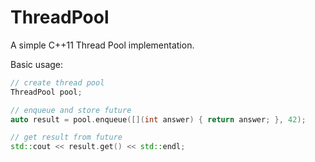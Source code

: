 ThreadPool
==========

A simple C++11 Thread Pool implementation.

Basic usage:
```c++
// create thread pool
ThreadPool pool;

// enqueue and store future
auto result = pool.enqueue([](int answer) { return answer; }, 42);

// get result from future
std::cout << result.get() << std::endl;

```
